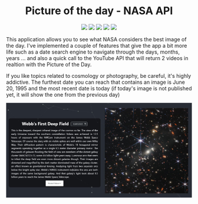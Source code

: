 <div align='center'>

# Picture of the day - NASA API


![](https://img.shields.io/badge/NASA%20API-2.0-blue)  ![](https://img.shields.io/badge/Particles-2.1.3-brightgreen) ![](https://img.shields.io/badge/React-18.2.0-brightgreen) ![](https://img.shields.io/badge/Youtube%20API-v3-red) ![](https://img.shields.io/badge/Bootstrap-5.1.3-blueviolet)


</div>

This application allows you to see what NASA considers the best image of the day. I've implemented a couple of features that give the app a bit more life such as a date search engine to navigate through the days, months, years ... and also a quick call to the YouTube API that will return 2 videos in realtion with the Picture of the Day.

If you like topics related to cosmology or photography, be careful, it's highly addictive. The furthest date you can reach that contains an image is June 20, 1995 and the most recent date is today (if today's image is not published yet, it will show the one from the previous day)




![Alt text](/src/images/site.JPG)

<!-- 
[NASA API](#nasa-api)

[YOUTUBE API](#youtube-api)

[COMPONENTS](#components)

## NASA API
## YOUTUBE API
## COMPONENTS -->

<!-- [NASA API](#nasa-api)

[Youtube API](#nasa-api)

### NASA API

### YOUTUBE API
 -->

